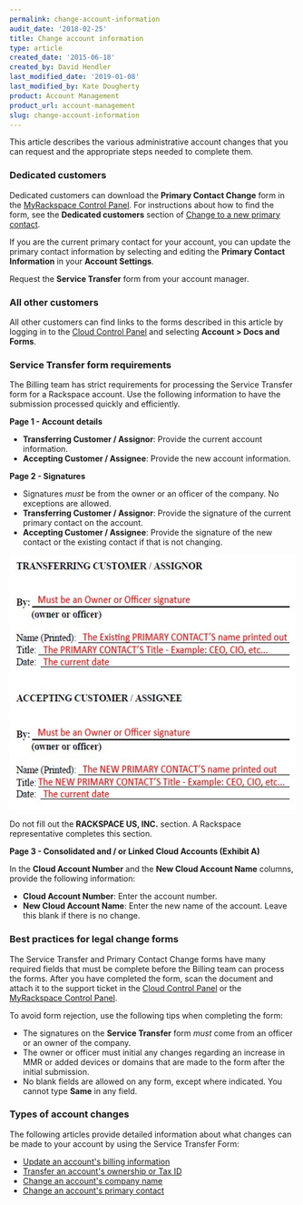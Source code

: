 ```yaml
---
permalink: change-account-information
audit_date: '2018-02-25'
title: Change account information
type: article
created_date: '2015-06-18'
created_by: David Hendler
last_modified_date: '2019-01-08'
last_modified_by: Kate Dougherty
product: Account Management
product_url: account-management
slug: change-account-information
---
```


This article describes the various administrative account changes that you can
request and the appropriate steps needed to complete them.

### Dedicated customers

Dedicated customers can download the **Primary Contact Change** form in the
[MyRackspace Control Panel](https://login.rackspace.com). For instructions
about how to find the form, see the **Dedicated customers** section of [Change
to a new primary contact](/how-to/change-to-new-primary-contact).

If you are the current primary contact for your account, you can update the
primary contact information by selecting and editing the **Primary Contact
Information** in your **Account Settings**.

Request the **Service Transfer** form from your account manager.

### All other customers

All other customers can find links to the forms described in this article by
logging in to the [Cloud Control Panel](https://login.rackspace.com) and
selecting **Account > Docs and Forms**.

### Service Transfer form requirements

The Billing team has strict requirements for processing the Service Transfer
form for a Rackspace account. Use the following information to have the
submission processed quickly and efficiently.

**Page 1 - Account details**

-   **Transferring Customer / Assignor**: Provide the current account
    information.
-   **Accepting Customer / Assignee**: Provide the new account information.

**Page 2 - Signatures**

-   Signatures *must* be from the owner or an officer of the company. No
    exceptions are allowed.
-   **Transferring Customer / Assignor**: Provide the signature of the
    current primary contact on the account.
-   **Accepting Customer / Assignee**: Provide the signature of the new
    contact or the existing contact if that is not changing.


<img src="change-account-2.jpg" alt="Signature section details, including Transferring customer (Assignor) and Accepting customer (assignee) information" width="567" height="448" />

Do not fill out the **RACKSPACE US, INC.** section. A Rackspace
representative completes this section.

**Page 3 - Consolidated and / or Linked Cloud Accounts (Exhibit A)**

In the **Cloud Account Number** and the **New Cloud Account Name** columns,
provide the following information:

- **Cloud Account Number**: Enter the account number.
- **New Cloud Account Name**: Enter the new name of the account. Leave
  this blank if there is no change.

### Best practices for legal change forms

The Service Transfer and Primary Contact Change forms have many required
fields that must be complete before the Billing team can process the forms.
After you have completed the form, scan the document and attach it to the
support ticket in the [Cloud Control Panel](https://login.rackspace.com) or
the [MyRackspace Control Panel](https://login.rackspace.com).

To avoid form rejection, use the following tips when completing the
form:

- The signatures on the **Service Transfer** form *must* come
  from an officer or an owner of the company.
- The owner or officer must initial any changes regarding an increase
  in MMR or added devices or domains that are made to the form after
  the initial submission.
- No blank fields are allowed on any form, except where indicated. You
  cannot type **Same** in any field.

### Types of account changes

The following articles provide detailed information about what changes can be
made to your account by using the Service Transfer Form:

- [Update an account's billing information](/how-to/update-account-billing-information)
- [Transfer an account's ownership or Tax ID](/how-to/transfer-account-ownership-or-tax-id)
- [Change an account's company name](/how-to/change-account-company-name)
- [Change an account's primary contact](/how-to/change-to-new-primary-contact)
